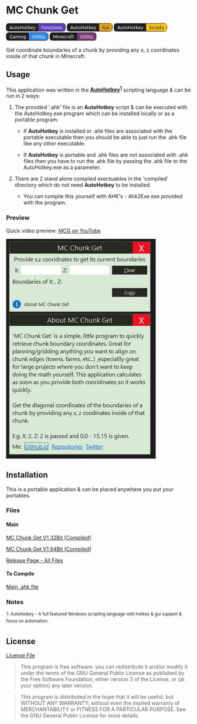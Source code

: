 # MC Chunk Get

![Badge 1](images/mc_chunk_badges_af.png) ![Badge 2](images/mc_chunk_badges_ag.png) ![Badge 3](images/mc_chunk_badges_as.png) ![Badge 4](images/mc_chunk_badges_gu.png) ![Badge 5](images/mc_chunk_badges_mu.png)

Get coordinate boundaries of a chunk by providing any x, z coordinates inside of that chunk in Minecraft.

## Usage

This application was written in the **[AutoHotkey](https://www.autohotkey.com/)<sup>[1](#note1)</sup>** scripting language &amp; can be run in 2 ways:

1. The provided '.ahk' file is an **AutoHotkey** script &amp; can be executed with the AutoHotkey.exe program which can be installed locally or as a portable program.

    - If **AutoHotkey** is installed or .ahk files are associated with the portable executable then you should be able to just run the .ahk file like any other executable.

    - If **AutoHotkey** is portable and .ahk files are not associated with .ahk files then you have to run the .ahk file by passing the .ahk file to the AutoHotkey.exe as a parameter.

1. There are 2 stand alone compiled exectuables in the 'compiled' directory which do not need **AutoHotkey** to be installed.

    - You can compile this yourself with AHK's - Ahk2Exe.exe provided with the program.

### Preview

Quick video preview: [MCG on YouTube]()

![ScreenShot](images/mc_chunk_get.png)

## Installation

This is a portable application &amp; can be placed anywhere you put your portables.

### Files

#### Main

[MC Chunk Get V1 32Bit [Compiled]]()

[MC Chunk Get V1 64Bit [Compiled]]()

[Release Page - All Files]()

#### To Compile

[Main .ahk file]()

### Notes

<a name="note1">
<sup>1: AutoHotkey - A full featured Windows scripting language with hotkey &amp; gui support &amp; focus on automation.</sup>
</a>

## License

[License File](LICENSE)

>This program is free software: you can redistribute it and/or modify it under the terms of the GNU General Public License as published by the Free Software Foundation, either version 3 of the License, or (at your option) any later version. 

>This program is distributed in the hope that it will be useful, but WITHOUT ANY WARRANTY; without even the implied warranty of MERCHANTABILITY or FITNESS FOR A PARTICULAR PURPOSE.  See the GNU General Public License for more details.
